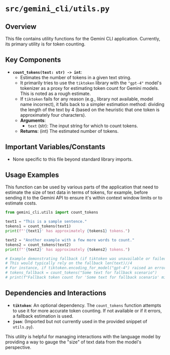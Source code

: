 # `src/gemini_cli/utils.py`

## Overview

This file contains utility functions for the Gemini CLI application. Currently, its primary utility is for token counting.

## Key Components

-   **`count_tokens(text: str) -> int`**:
    -   Estimates the number of tokens in a given text string.
    -   It primarily tries to use the `tiktoken` library with the `"gpt-4"` model's tokenizer as a proxy for estimating token count for Gemini models. This is noted as a rough estimate.
    -   If `tiktoken` fails for any reason (e.g., library not available, model name incorrect), it falls back to a simpler estimation method: dividing the length of the text by 4 (based on the heuristic that one token is approximately four characters).
    -   **Arguments**:
        *   `text` (str): The input string for which to count tokens.
    -   **Returns**: (int) The estimated number of tokens.

## Important Variables/Constants

-   None specific to this file beyond standard library imports.

## Usage Examples

This function can be used by various parts of the application that need to estimate the size of text data in terms of tokens, for example, before sending it to the Gemini API to ensure it's within context window limits or to estimate costs.

```python
from gemini_cli.utils import count_tokens

text1 = "This is a sample sentence."
tokens1 = count_tokens(text1)
print(f"'{text1}' has approximately {tokens1} tokens.")

text2 = "Another example with a few more words to count."
tokens2 = count_tokens(text2)
print(f"'{text2}' has approximately {tokens2} tokens.")

# Example demonstrating fallback (if tiktoken was unavailable or failed)
# This would typically rely on the fallback len(text)//4
# For instance, if tiktoken.encoding_for_model("gpt-4") raised an error.
# tokens_fallback = count_tokens("Some text for fallback scenario")
# print(f"Fallback token count for 'Some text for fallback scenario' might be: {tokens_fallback}")

```

## Dependencies and Interactions

-   **`tiktoken`**: An optional dependency. The `count_tokens` function attempts to use it for more accurate token counting. If not available or if it errors, a fallback estimation is used.
-   **`json`**: (Imported but not currently used in the provided snippet of `utils.py`).

This utility is helpful for managing interactions with the language model by providing a way to gauge the "size" of text data from the model's perspective.
